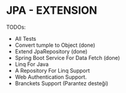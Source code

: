 # JPA - EXTENSION


TODOs: 

- All Tests
- Convert tumple to Object (done)
- Extend JpaRepository (done)
- Spring Boot Service For Data Fetch (done)
- Linq For Java 
- A Repository For Linq Support
- Web Authentication Support. 
- Branckets Support (Parantez desteği)


